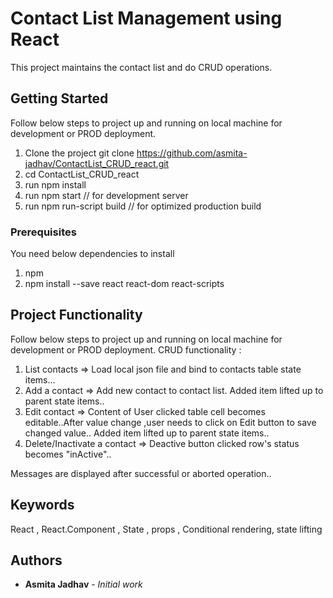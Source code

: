 # Contact List Management using React

This project maintains the contact list and do CRUD operations. 

## Getting Started

Follow below steps to project up and running on local machine for development or PROD deployment.
1. Clone the project git clone https://github.com/asmita-jadhav/ContactList_CRUD_react.git    
2. cd ContactList_CRUD_react
3. run npm install
4. run npm start      // for development server 
5. run npm run-script build    // for optimized production build

### Prerequisites

You need below dependencies to install 
1. npm
2. npm install --save react react-dom react-scripts


## Project Functionality

Follow below steps to project up and running on local machine for development or PROD deployment.
CRUD functionality :   
  1. List contacts  => Load local json file and bind to contacts table state items...
  2. Add a contact  => Add new contact to contact list. Added item lifted up to parent state items..
  3. Edit contact   => Content of User clicked table cell becomes editable..After value change ,user needs to click on Edit button to save changed value.. Added item lifted up to parent state items..
  4. Delete/Inactivate a contact   => Deactive button clicked row's status becomes "inActive".. 
  
  Messages are displayed after successful or aborted operation..
  
## Keywords

React , React.Component , State , props , Conditional rendering, state lifting 

## Authors

* **Asmita Jadhav** - *Initial work* 

